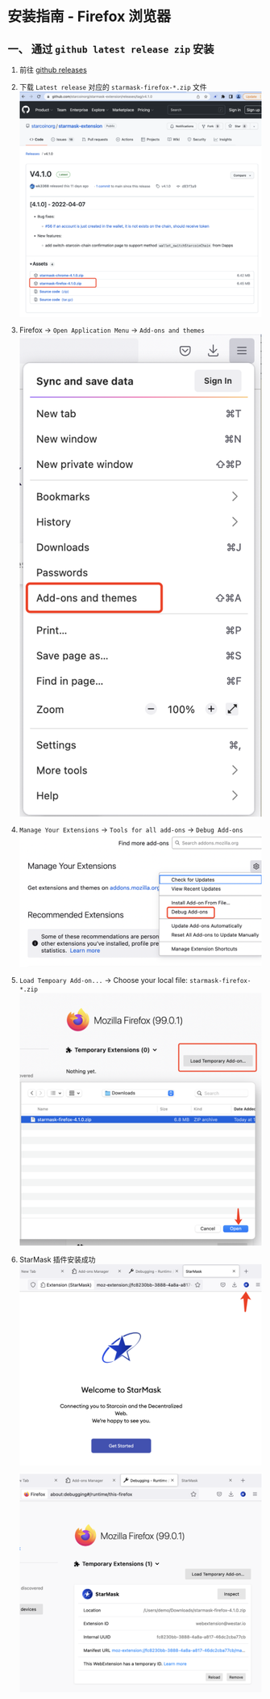 # 安装指南 - Firefox 浏览器

## 一、 通过 `github latest release zip` 安装

1. 前往 [github releases](https://github.com/starcoinorg/starmask-extension/releases)

2. 下载 `Latest release` 对应的 `starmask-firefox-*.zip` 文件
   ![](../images/install_firefox_extension_1.png)

3. Firefox -> `Open Application Menu` -> `Add-ons and themes`
   ![](../images/install_firefox_extension_2.png)

4. `Manage Your Extensions`
   -> `Tools for all add-ons` -> `Debug Add-ons`
   ![](../images/install_firefox_extension_3.png)

5. `Load Tempoary Add-on...` -> Choose your local file: `starmask-firefox-*.zip`
   ![](../images/install_firefox_extension_4.png)

6. StarMask 插件安装成功
   ![](../images/install_firefox_extension_5.png)

   ![](../images/install_firefox_extension_6.png)
